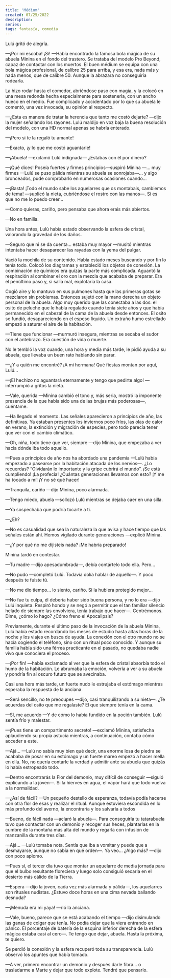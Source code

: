 ```yaml
---
title: 'Médium'
created: 07/25/2022
description:
series:
tags: fantasía, comedia
---
```


Lulú gritó de alegría.

—¡Por mi escoba! ¡Sí! —Había encontrado la famosa bola mágica de su abuela Minina en el fondo del trastero. Se trataba del modelo Pro Beyond, capaz de contactar con los muertos. El buen médium se equipa con una bola mágica profesional, de calibre 25 para arriba, y esa era, nada más y nada menos, que de calibre 50. Aunque la abrazara no conseguiría rodearla.

La hizo rodar hasta el comedor, abriéndose paso con magia, y la colocó en una mesa redonda hecha especialmente para sostenerla, con un ancho hueco en el medio. Fue complicado y accidentado por lo que su abuela le comentó, una vez invocada, su opinión al respecto.

—¿Esta es manera de tratar la herencia que tanto me costó dejarte? —dijo la mujer señalando los rayones. Lulú maldijo en voz baja la buena resolución del modelo, con una HD normal apenas se habría enterado.

—¡Pero si te la regaló tu amante!

—Exacto, ¡y lo que me costó aguantarle!

—¡Abuela! —exclamó Lulú indignada— ¿Estabas con él por dinero?

—¡Qué dices! Poseía fuertes y firmes principios—suspiró Minina —… muy firmes —Lulú se puso pálida mientras su abuela se sonrojaba—… y algo bronceados, pude comprobarlo en numerosas ocasiones cuando…

—¡Basta! ¡Todo el mundo sabe los aquelarres que os montabais, cambiemos de tema! —suplicó la nieta, cubriéndose el rostro con las manos—. Si es que no me lo puedo creer…

—Como quieras, cariño, pero pensaba que ahora erais más abiertos.

—No en familia.

Una hora antes, Lulú había estado observando la esfera de cristal, valorando la gravedad de los daños.

—Seguro que ni se da cuenta… estaba muy mayor —musitó mientras intentaba hacer desaparecer las rayadas con la yema del pulgar.

Vació la mochila de su contenido. Había estado meses buscando y por fin lo tenía todo. Colocó los diagramas y estableció los objetos de conexión. La combinación de químicos era quizás la parte más complicada. Aguantó la respiración al combinar el oro con la mezcla que acababa de preparar. Era el penúltimo paso y, si salía mal, explotaría la casa.

Cogió aire y lo mantuvo en sus pulmones hasta que las primeras gotas se mezclaron sin problemas. Entonces sujetó con la mano derecha un objeto personal de la abuela. Algo muy querido que las conectaba a las dos: el osito de peluche que le había regalado cuando tenía siete años y que había permanecido en el cabezal de la cama de la abuela desde entonces. El osito se fundió, desapareciendo en el espeso líquido. Un extraño humo estrellado empezó a saturar el aire de la habitación.

—Tiene que funcionar —murmuró insegura, mientras se secaba el sudor con el antebrazo. Era cuestión de vida o muerte.

No le tembló la voz cuando, una hora y media más tarde, le pidió ayuda a su abuela, que llevaba un buen rato hablando sin parar.

—¿Y a quién me encontré? ¡A mi hermana! Qué fiestas montan por aquí, Lulú…

—¡El hechizo no aguantará eternamente y tengo que pedirte algo! —interrumpió a gritos la nieta.

—Vale, querida —Minina cambió el tono y, más seria, mostró la imponente presencia de la que había sido una de las brujas más poderosas—, cuéntame.

—Ha llegado el momento. Las señales aparecieron a principios de año, las definitivas. Ya estaban presentes los inviernos poco fríos, las olas de calor en verano, la extinción y migración de especies, pero todo parecía tener que ver con el cambio climático.

—Oh, niña, todo tiene que ver, siempre —dijo Minina, que empezaba a ver hacia dónde iba todo aquello.

—Pues a principios de año nos ha abordado una pandemia —Lulú había empezado a pasearse por la habitación atacada de los nervios—. ¿Lo recuerdas? “Olvidarán lo importante y la gripe cubrirá el mundo”. ¡Se está cumpliendo! ¡La profecía! ¿Cuántas generaciones llevamos con esto? ¡Y me ha tocado a mí! ¡Y no sé qué hacer!

—Tranquila, cariño —dijo Minina, poco alarmada.

—Tengo miedo, abuela —sollozó Lulú mientras se dejaba caer en una silla.

—Ya sospechaba que podría tocarte a ti.

—¿Eh?

—No es casualidad que sea la naturaleza la que avisa y hace tiempo que las señales están ahí. Hemos vigilado durante generaciones —explicó Minina.

—¿Y por qué no me dijisteis nada? ¡Me habría preparado!

Minina tardó en contestar.

—Tu madre —dijo apesadumbrada—, debía contártelo todo ella. Pero…

—No pudo —completó Lulú. Todavía dolía hablar de aquello—. Y poco después te fuiste tú.

—No me dio tiempo… lo siento, cariño. Si la hubiera protegido mejor…

—No fue tu culpa, él debería haber sido buena persona, y no lo era —dijo Lulú inquieta. Respiró hondo y se negó a permitir que el tan familiar silencio helado de siempre las envolviera, tenía trabajo que hacer—. Centrémonos. Dime, ¿cómo lo hago? ¿Cómo freno el Apocalipsis?

Previamente, durante el último paso de la invocación de la abuela Minina, Lulú había estado recordando los meses de estudio hasta altas horas de la noche y los viajes en busca de ayuda. La conexión con el otro mundo no se hacía cogiendo el teléfono, sino con un ritual poco conocido. Y aunque su familia había sido una férrea practicante en el pasado, no quedaba nadie vivo que conociera el proceso.

—¡Por fin! —había exclamado al ver que la esfera de cristal absorbía todo el humo de la habitación. Le abrumaba la emoción, volvería a ver a su abuela y pondría fin al oscuro futuro que se avecinaba.

Casi una hora más tarde, un fuerte nudo le estrujaba el estómago mientras esperaba la respuesta de la anciana.

—Será sencillo, no te preocupes —dijo, casi tranquilizando a su nieta—. ¿Te acuerdas del osito que me regalaste? El que siempre tenía en la cama.

—Sí, me acuerdo —Y de cómo lo había fundido en la poción también. Lulú sentía frío y malestar.

—¡Pues tiene un compartimento secreto! —exclamó Minina, satisfecha aplaudiendo su propia astucia mientras, a continuación, contaba cómo acceder a este.

—Ajá… —Lulú no sabía muy bien qué decir, una enorme losa de piedra se acababa de posar en su estómago y un fuerte mareo empezó a hacer mella en ella. No, no quería contarle la verdad y admitir ante su abuela que quizás lo había estropeado todo.

—Dentro encontrarás la Flor del demonio, muy difícil de conseguir —siguió explicando a la joven—. Si la hierves en agua, el vapor hará que todo vuelva a la normalidad.

—¿Así de fácil? —Un pequeño destello de esperanza, todavía podía hacerse con otra flor de esas y realizar el ritual. Aunque estuviera escondida en lo más profundo del averno, la encontraría y los salvaría a todos

—Bueno, de fácil nada —aclaró la abuela—. Para conseguirla tu tatarabuela tuvo que contactar con un demonio y recoger sus heces, plantarlas en la cumbre de la montaña más alta del mundo y regarla con infusión de manzanilla durante tres días.

—Ajá… —Lulú tomaba nota. Sentía que iba a vomitar y puede que a desmayarse, aunque no sabía en qué orden—. Ya veo… ¿Algo más? —dijo con poco aplomo.

—Pues sí, el tercer día tuvo que montar un aquelarre de media jornada para que el bulbo resultante floreciera y luego solo consiguió secarla en el desierto más cálido de la Tierra.

—Espera —dijo la joven, cada vez más alarmada y pálida—, los aquelarres son rituales nudistas. ¿Estuvo doce horas en una cima nevada bailando desnuda?

—¡Menuda era mi yaya! —rió la anciana.

—Vale, bueno, parece que se está acabando el tiempo —dijo disimulando las ganas de colgar que tenía. No podía dejar que la viera entrando en pánico. El porcentaje de batería de la esquina inferior derecha de la esfera mágica estaba casi al cero—. Te tengo que dejar, abuela. Hasta la próxima, te quiero.

Se perdió la conexión y la esfera recuperó toda su transparencia. Lulú observó los apuntes que había tomado.

—A ver, primero encontrar un demonio y después darle fibra… o trasladarme a Marte y dejar que todo explote. Tendré que pensarlo.
